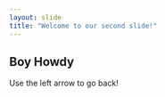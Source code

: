 ```yaml
---
layout: slide
title: "Welcome to our second slide!"
---
```

## Boy Howdy
Use the left arrow to go back!
